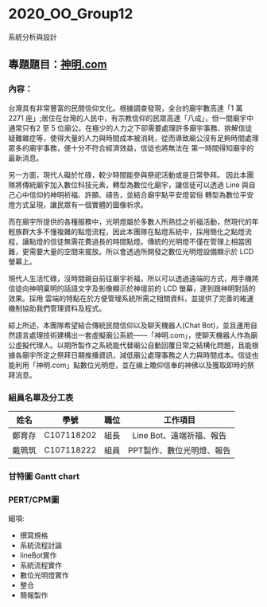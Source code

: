 # 2020_OO_Group12
系統分析與設計

## 專題題目：[神明.com](https://www.youtube.com/watch?v=A0OjEWJAY_I)

### 內容：
台灣具有非常豐富的民間信仰文化。根據調查發現，全台的廟宇數高達「1 萬 2271 座」;居住在台灣的人民中，有宗教信仰的民眾高達「八成」，但一間廟宇中通常只有2 至 5 位廟公。在極少的人力之下卻需要處理許多廟宇事務、排解信徒疑難雜症等，使得大量的人力與時間成本被消耗，從而導致廟公沒有足夠時間處理眾多的廟宇事務，便十分不符合經濟效益，信徒也將無法在 第一時間得知廟宇的最新消息。

另一方面，現代人礙於忙碌，較少時間能參與祭祀活動或是日常參拜。 因此本團隊將傳統廟宇加入數位科技元素，轉型為數位化廟宇，讓信徒可以透過 Line 與自己心中信仰的神明祈福、許願、禱告，並結合廟宇點平安燈習俗 轉型為數位平安燈方式呈現，讓民眾有一個實體的圖像祈求。

而在廟宇所提供的各種服務中，光明燈屬於多數人所熟捻之祈福活動，然現代的年輕族群大多不懂複雜的點燈流程，因此本團隊在點燈系統中，採用簡化之點燈流程，讓點燈的信徒無需花費過長的時間點燈。傳統的光明燈不僅在管理上相當困難，更需要大量的空間來擺放。所以會透過所開發之數位光明燈設備顯示於 LCD 螢幕上。
 
現代人生活忙碌，沒時間親自前往廟宇祈福，所以可以透過遠端的方式，用手機將信徒向神明稟明的話語文字及影像顯示於神壇前的 LCD 螢幕，達到跟神明對話的效果。採用 雲端的特點在於方便管理系統所需之相關資料，並提供了完善的維運機制協助我們管理資料及程式。

綜上所述，本團隊希望結合傳統民間信仰以及聊天機器人(Chat Bot)，並且運用自然語言處理技術建構出一套虛擬廟公系統——「神明.com」，使聊天機器人作為廟公虛擬代理人。以期所製作之系統能代替廟公自動回覆日常之結構化問題，且能根據各廟宇所定之祭拜日期推播資訊，減低廟公處理事務之人力與時間成本。信徒也能利用「神明.com」點數位光明燈，並在線上瞻仰信奉的神佛以及獲取即時的祭拜消息。

### 組員名單及分工表
|姓名|學號|職位|工作項目|
|:----:|:----:|:----:|:---:|
|鄭育存|C107118202|組長|Line Bot、遠端祈福、報告|
|戴珮筑|C107118222|組員|PPT製作、數位光明燈、報告|

### 甘特圖 Gantt chart
### PERT/CPM圖 

細項:
* 撰寫規格
* 系統流程討論
* lineBot實作
* 系統流程實作
* 數位光明燈實作
* 整合
* 簡報製作



